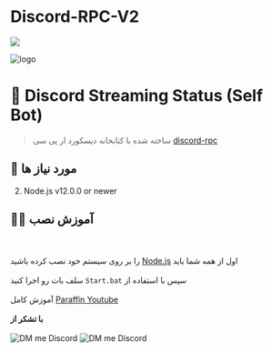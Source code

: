 # Discord-RPC-V2

[![](https://img.shields.io/discord/796767783354368030.svg?logo=discord&colorB=7289DA)](https://paraffin.site)

![logo](https://cdn.discordapp.com/attachments/799297746217467944/805396275502907412/7aee0abaa7112ddb.jpg)

# 🎥 Discord Streaming Status (Self Bot)
> ساخته شده با کتابخانه دیسکورد ار پی سی [discord-rpc](https://www.npmjs.com/package/discord-rpc)

## 🔧 مورد نیاز ها
2. Node.js v12.0.0 or newer

## 👨‍🏫 آموزش نصب

<br><br>
را بر روی سیستم خود نصب کرده باشید <a href="https://nodejs.org/en/">Node.js</a> اول از همه شما باید 
<br><br>
سلف بات رو اجرا کنید `Start.bat` سپس با استفاده از 
<br><br>
آموزش کامل [Paraffin Youtube](https://www.youtube.com/watch?v=vItt6avbr2A&t=3s)
<br><br>
**با تشکر از**
<br><br>
![DM me Discord](https://discord.c99.nl/widget/theme-1/488958506280550402.png)
![DM me Discord](https://discord.c99.nl/widget/theme-1/490519932292038659.png)

